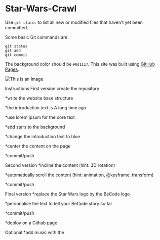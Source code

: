 # Star-Wars-Crawl

Use `git status` to list all new or modified files that haven't yet been committed.

Some basic Git commands are:
```
git status
git add
git commit
```

The background color should be `#0d1117`.
This site was built using [GitHub Pages](https://pages.github.com/).

![This is an image](https://polarnotion.github.io/starwarsintro/img/stars-bg.jpg)


Instructions
First version
create the repository

*write the website base structure

*the introduction text is A long time ago

*use lorem ipsum for the core text

*add stars to the background

*change the introduction text to blue

*center the content on the page

*commit/push

Second version
*incline the content (hint: 3D rotation)

*automatically scroll the content (hint: animation, @keyframe, transform)

*commit/push

Final version
*replace the Star Wars logo by the BeCode logo

*personalise the text to tell your BeCode story so far

*commit/push

*deploy on a Github page

Optional
*add music with the <audio> tag
